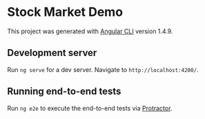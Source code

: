 # Stock Market Demo

This project was generated with [Angular CLI](https://github.com/angular/angular-cli) version 1.4.9.

## Development server

Run `ng serve` for a dev server. Navigate to `http://localhost:4200/`. 

## Running end-to-end tests

Run `ng e2e` to execute the end-to-end tests via [Protractor](http://www.protractortest.org/).

